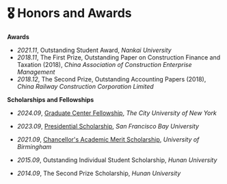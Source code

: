 # 🎖 Honors and Awards
**Awards**

- *2021.11*, Outstanding Student Award, *Nankai University*
- *2018.11*, The First Prize, Outstanding Paper on Construction Finance and Taxation (2018), *China Association of Construction Enterprise Management*
- *2018.12*, The Second Prize, Outstanding Accounting Papers (2018), *China Railway Construction Corporation Limited*

**Scholarships and Fellowships**

- *2024.09*,  [Graduate Center Fellowship](https://www.gc.cuny.edu/fellowships-and-financial-aid/doctoral-student-funding/prospective-doctoral-student-funding#graduate-center-fellowship-gcf), *The City University of New York*

- *2023.09*,  [Presidential Scholarship](https://www.sfbu.edu/admissions/scholarships/graduate-scholarships), *San Francisco Bay University*

- *2021.09*,  [Chancellor's Academic Merit Scholarship](https://www.birmingham.ac.uk/dubai/study/fees-and-funding/scholarships), *University of Birmingham*

- *2015.09*,  Outstanding Individual Student Scholarship, *Hunan University*

- *2014.09*,  The Second Prize Scholarship, *Hunan University*

  
